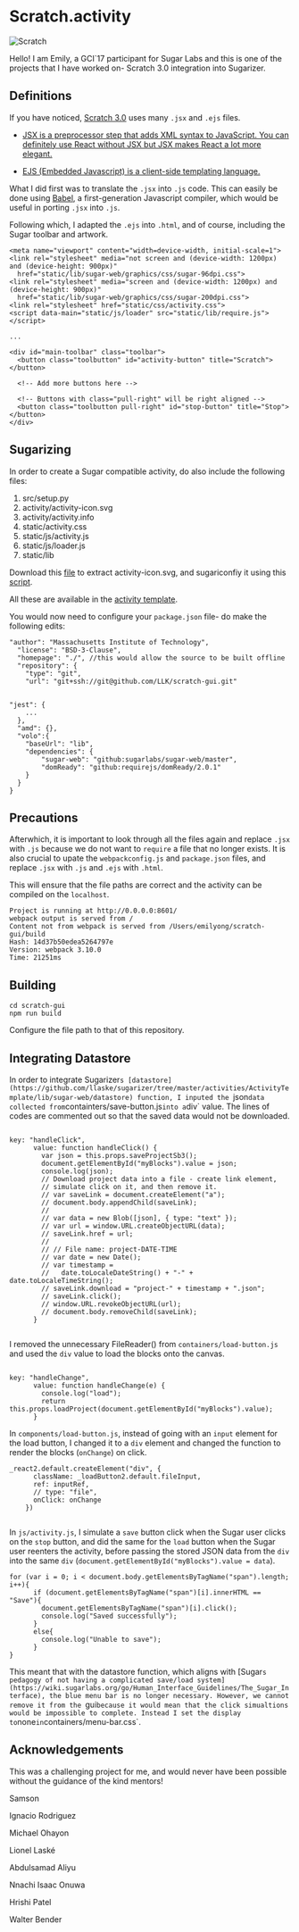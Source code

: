 # Scratch.activity
![Scratch](http://i68.tinypic.com/103zn7s.png)

Hello! I am Emily, a GCI`17 participant for Sugar Labs and this is one of the projects that I have worked on- Scratch 3.0 integration into Sugarizer.

## Definitions

If you have noticed, [Scratch 3.0](https://github.com/LLK/scratch-gui) uses many `.jsx` and `.ejs` files. 

+ [JSX is a preprocessor step that adds XML syntax to JavaScript. You can definitely use React without JSX but JSX makes React a lot more elegant.](http://buildwithreact.com/tutorial/jsx)

+ [EJS (Embedded Javascript) is a client-side templating language.](http://www.embeddedjs.com/)

What I did first was to translate the `.jsx` into `.js` code. This can easily be done using [Babel](https://babeljs.io/), a first-generation Javascript compiler, which would be useful in porting `.jsx` into `.js`.

Following which, I adapted the `.ejs` into `.html`, and of course, including the Sugar toolbar and artwork.

```
<meta name="viewport" content="width=device-width, initial-scale=1">
<link rel="stylesheet" media="not screen and (device-width: 1200px) and (device-height: 900px)"
  href="static/lib/sugar-web/graphics/css/sugar-96dpi.css">
<link rel="stylesheet" media="screen and (device-width: 1200px) and (device-height: 900px)"
  href="static/lib/sugar-web/graphics/css/sugar-200dpi.css">
<link rel="stylesheet" href="static/css/activity.css">
<script data-main="static/js/loader" src="static/lib/require.js"></script>

...

<div id="main-toolbar" class="toolbar">
  <button class="toolbutton" id="activity-button" title="Scratch"></button>

  <!-- Add more buttons here -->

  <!-- Buttons with class="pull-right" will be right aligned -->
  <button class="toolbutton pull-right" id="stop-button" title="Stop"></button>
</div>

```

## Sugarizing 

In order to create a Sugar compatible activity, do also include the following files:

1. src/setup.py
2. activity/activity-icon.svg 
3. activity/activity.info
4. static/activity.css
5. static/js/activity.js
6. static/js/loader.js
7. static/lib

Download this [file](http://wiki.laptop.org/go/File:Scratch-25.xo) to extract activity-icon.svg, and sugariconfiy it using this [script](https://github.com/sugarlabs/sugar-docs/blob/master/sugar-iconify.md).

All these are available in the [activity template](https://github.com/llaske/sugarizer/tree/master/activities/ActivityTemplate).

You would now need to configure your `package.json` file- do make the following edits:

```
"author": "Massachusetts Institute of Technology",
  "license": "BSD-3-Clause",
  "homepage": "./", //this would allow the source to be built offline
  "repository": {
    "type": "git",
    "url": "git+ssh://git@github.com/LLK/scratch-gui.git"
   
```

```
"jest": {
    ...
  },
  "amd": {},
  "volo":{
    "baseUrl": "lib",
    "dependencies": {
        "sugar-web": "github:sugarlabs/sugar-web/master",
        "domReady": "github:requirejs/domReady/2.0.1"
    }
  }
}
```

## Precautions

Afterwhich, it is important to look through all the files again and replace `.jsx` with `.js` because we do not want to `require` a file that no longer exists. It is also crucial to upate the `webpackconfig.js` and `package.json` files, and replace `.jsx` with `.js` and `.ejs` with `.html`.

This will ensure that the file paths are correct and the activity can be compiled on the `localhost`. 

```
Project is running at http://0.0.0.0:8601/
webpack output is served from /
Content not from webpack is served from /Users/emilyong/scratch-gui/build
Hash: 14d37b50edea5264797e
Version: webpack 3.10.0
Time: 21251ms
```

## Building

```
cd scratch-gui
npm run build
```

Configure the file path to that of this repository.

## Integrating Datastore

In order to integrate Sugarizer`s [datastore](https://github.com/llaske/sugarizer/tree/master/activities/ActivityTemplate/lib/sugar-web/datastore) function, I inputed the `json` data collected from `containters/save-button.js` into a `div` value. The lines of codes are commented out so that the saved data would not be downloaded.

```

key: "handleClick",
      value: function handleClick() {
        var json = this.props.saveProjectSb3();
        document.getElementById("myBlocks").value = json;
        console.log(json);
        // Download project data into a file - create link element,
        // simulate click on it, and then remove it.
        // var saveLink = document.createElement("a");
        // document.body.appendChild(saveLink);
        //
        // var data = new Blob([json], { type: "text" });
        // var url = window.URL.createObjectURL(data);
        // saveLink.href = url;
        //
        // // File name: project-DATE-TIME
        // var date = new Date();
        // var timestamp =
        //   date.toLocaleDateString() + "-" + date.toLocaleTimeString();
        // saveLink.download = "project-" + timestamp + ".json";
        // saveLink.click();
        // window.URL.revokeObjectURL(url);
        // document.body.removeChild(saveLink);
      }
      
```

I removed the unnecessary FileReader() from `containers/load-button.js` and used the `div` value to load the blocks onto the canvas.

```

key: "handleChange",
      value: function handleChange(e) {
        console.log("load");
        return this.props.loadProject(document.getElementById("myBlocks").value);
      }

```

In `components/load-button.js`, instead of going with an `input` element for the load button, I changed it to a `div` element and changed the function to render the blocks (`onChange`) on click.

```
_react2.default.createElement("div", {
      className: _loadButton2.default.fileInput,
      ref: inputRef,
      // type: "file",
      onClick: onChange
    })
    
```
In `js/activity.js`, I simulate a `save` button click when the Sugar user clicks on the `stop` button, and did the same for the `load` button when the Sugar user reenters the activity, before passing the stored JSON data from the `div` into the same `div` (`document.getElementById("myBlocks").value = data`).

```
for (var i = 0; i < document.body.getElementsByTagName("span").length; i++){
      if (document.getElementsByTagName("span")[i].innerHTML == "Save"){
        document.getElementsByTagName("span")[i].click();
        console.log("Saved successfully");
      }
      else{
        console.log("Unable to save");
      }
}

```

This meant that with the datastore function, which aligns with [Sugar`s pedagogy of not having a complicated save/load system](https://wiki.sugarlabs.org/go/Human_Interface_Guidelines/The_Sugar_Interface), the blue menu bar is no longer necessary. However, we cannot remove it from the `gui` because it would mean that the click simualtions would be impossible to complete. Instead I set the display to `none` in `containers/menu-bar.css`.

## Acknowledgements

This was a challenging project for me, and would never have been possible without the guidance of the kind mentors! 

Samson

Ignacio Rodriguez

Michael Ohayon

Lionel Laské

Abdulsamad Aliyu

Nnachi Isaac Onuwa

Hrishi Patel

Walter Bender
